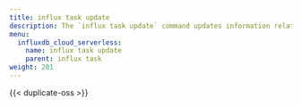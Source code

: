 ```yaml
---
title: influx task update
description: The `influx task update` command updates information related to tasks in InfluxDB.
menu:
  influxdb_cloud_serverless:
    name: influx task update
    parent: influx task
weight: 201
---
```


{{< duplicate-oss >}}
